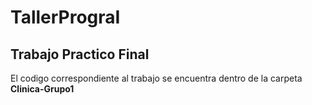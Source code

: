 # TallerPrograI

## Trabajo Practico Final

El codigo correspondiente al trabajo se encuentra dentro de la carpeta <b>Clinica-Grupo1</b>
